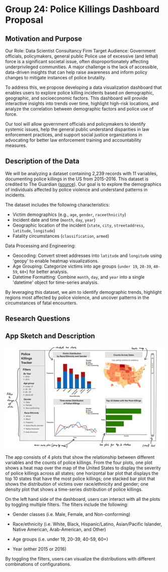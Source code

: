 # Group 24: Police Killings Dashboard Proposal

## Motivation and Purpose

Our Role: Data Scientist Consultancy Firm Target Audience: Government
officials, policymakers, general public Police use of excessive (and
lethal) force is a significant societal issue, often disproportionately
affecting underprivileged communities. A major challenge is the lack of
accessible, data-driven insights that can help raise awareness and
inform policy changes to mitigate instances of police brutality.

To address this, we propose developing a data visualization dashboard
that enables users to explore police killing incidents based on
demographic, geographic, and socioeconomic factors. This dashboard will
provide interactive insights into trends over time, highlight high-risk
locations, and analyze the correlation between demographic factors and
police use of force.

Our tool will allow government officials and policymakers to identify
systemic issues, help the general public understand disparities in law
enforcement practices, and support social justice organizations in
advocating for better law enforcement training and accountability
measures.

## Description of the Data

We will be analyzing a dataset containing 2,239 records with 11 variables, documenting police killings in the US from 2015-2016. This dataset is credited to The Guardian ([source](http://www.theguardian.com/thecounted)). Our goal is to explore the demographics of individuals affected by police violence and understand patterns in incidents.  

The dataset includes the following characteristics:  

- Victim demographics (e.g., `age`, `gender`, `raceethnicity`)  
- Incident date and time (`month`, `day`, `year`)  
- Geographic location of the incident (`state`, `city`, `streetaddress`, `latitude`, `longitude`)  
- Fatality circumstances (`classification`, `armed`)  

Data Processing and Engineering:  

- Geocoding: Convert street addresses into `latitude` and `longitude` using 'geopy' to enable heatmap visualizations.  
- Age Grouping: Categorize victims into age groups (`under 19`, `20-39`, `40-59`, `60+`) for better analysis.  
- Datetime Formatting: Combine `month`, `day`, and `year` into a single 'datetime' object for time-series analysis.  

By leveraging this dataset, we aim to identify demographic trends, highlight regions most affected by police violence, and uncover patterns in the circumstances of fatal encounters.

## Research Questions

## App Sketch and Description

![App Sketch](../img/sketch.png)

The app consists of 4 plots that show the relationship between different
variables and the counts of police killings. From the four plots, one
plot shows a heat map over the map of the United States to display the
severity of police killings across all states; one horizontal bar plot
that displays the top 10 states that have the most police killings; one
stacked bar plot that shows the distribution of victims over
race/ethnicity and gender; one density plot that shows a time-series
distribution of police killings.

On the left hand side of the dashboard, users can interact with all the
plots by toggling multiple filters. The filters include the following:

-   Gender classes (i.e. Male, Female, and Non-conforming)

-   Race/ethnicity (i.e. White, Black, Hispanic/Latino, Asian/Pacific
    Islander, Native American, Arab-American, and Other)

-   Age groups (i.e. under 19, 20-39, 40-59, 60+)

-   Year (either 2015 or 2016)

By toggling the filters, users can visualize the distributions with
different combinations of configurations.
